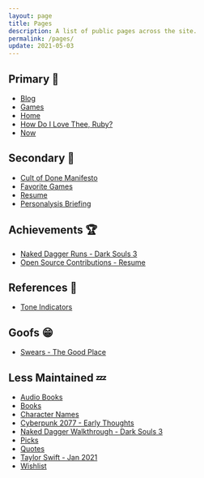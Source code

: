 ```yaml
---
layout: page
title: Pages
description: A list of public pages across the site.
permalink: /pages/
update: 2021-05-03
---
```


## Primary :100:

* [Blog][blog]
* [Games][games]
* [Home][home]
* [How Do I Love Thee, Ruby?][ruby]
* [Now][now]

## Secondary :dizzy:

* [Cult of Done Manifesto][cult of done]
* [Favorite Games][favorite games]
* [Resume][resume]
* [Personalysis Briefing][personalysis]

## Achievements :trophy:

* [Naked Dagger Runs - Dark Souls 3][naked dagger]
* [Open Source Contributions - Resume][resume opensource]

## References :memo:

* [Tone Indicators][tone indicators]

## Goofs :grin:

* [Swears - The Good Place][swears]

## Less Maintained :zzz:

* [Audio Books][audio books]
* [Books][books]
* [Character Names][character names]
* [Cyberpunk 2077 - Early Thoughts][cyberpunk 2077]
* [Naked Dagger Walkthrough - Dark Souls 3][naked dagger walkthrough]
* [Picks][picks]
* [Quotes][quotes]
* [Taylor Swift - Jan 2021][taylor swift]
* [Wishlist][wishlist]


[about]: /about/
[audio books]: /audio-books/
[blog]: /blog/
[books]: /books/
[character names]: /character-names/
[cult of done]: /cult-of-done/
[cyberpunk 2077]: /cyberpunk-2077/
[favorite games]: /favorite-games/
[games]: /games/
[home]: /
[naked dagger]: /naked-dagger/
[naked dagger walkthrough]: /naked-dagger-walkthrough-dark-souls-3/
[now]: /now/
[personalysis]: /personalysis/
[picks]: /picks/
[quotes]: /quotes/
[resume]: /resume/
[resume opensource]: /resume/#open-source-contributions-octocat
[ruby]: /ruby/
[swears]: /swears/
[taylor swift]: /taylor-swift/
[tone indicators]: /tone-indicators
[wishlist]: /wishlist/

